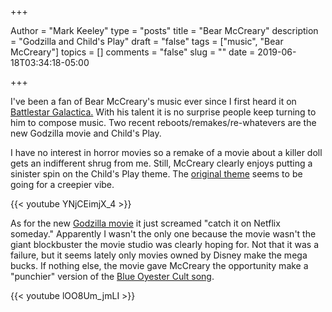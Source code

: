 +++

Author = "Mark Keeley"
type = "posts"
title = "Bear McCreary"
description = "Godzilla and Child's Play"
draft = "false"
tags = ["music", "Bear McCreary"]
topics = []
comments = "false"
slug = ""
date = 2019-06-18T03:34:18-05:00

+++

I've been a fan of Bear McCreary's music ever since I first heard it on [Battlestar Galactica.](https://www.youtube.com/watch?v=jJiqwdWOhz8 "Prelude to War") With his talent it is no surprise people keep turning to him to compose music. Two recent reboots/remakes/re-whatevers are the new Godzilla movie and Child's Play.

I have no interest in horror movies so a remake of a movie about a killer doll gets an indifferent shrug from me. Still, McCreary clearly enjoys putting a sinister spin on the Child's Play theme. The [original theme](https://www.youtube.com/watch?v=oAeB7-cnvvM) seems to be going for a creepier vibe.

{{< youtube YNjCEimjX_4 >}}

As for the new [Godzilla movie](https://www.imdb.com/title/tt3741700/) it just screamed "catch it on Netflix someday." Apparently I wasn't the only one because the movie wasn't the giant blockbuster the movie studio was clearly hoping for. Not that it was a failure, but it seems lately only movies owned by Disney make the mega bucks. If nothing else, the movie gave McCreary the opportunity make a "punchier" version of the [Blue Oyester Cult song](https://www.youtube.com/watch?v=8GtTyC53kjU).

{{< youtube lOO8Um_jmLI >}}

<!--more-->
